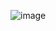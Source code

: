 ![image](https://github.com/anandafauziah/TokoBarokah-CRUD/assets/113484856/33dc342d-3961-4a07-81bc-47aa558e47ef)
